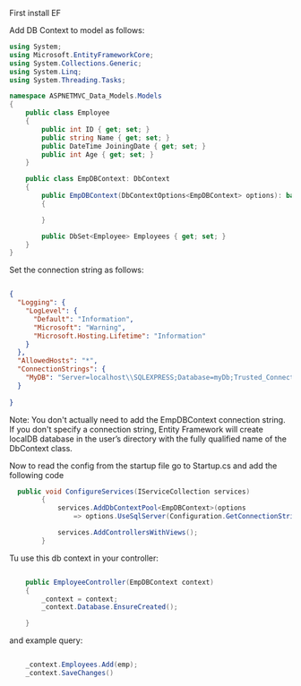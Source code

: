 First install EF

Add DB Context to model as follows:

```c#
using System;
using Microsoft.EntityFrameworkCore;
using System.Collections.Generic;
using System.Linq;
using System.Threading.Tasks;

namespace ASPNETMVC_Data_Models.Models
{
    public class Employee 
    {
        public int ID { get; set; }
        public string Name { get; set; }
        public DateTime JoiningDate { get; set; }
        public int Age { get; set; }
    }

    public class EmpDBContext: DbContext
    {
        public EmpDBContext(DbContextOptions<EmpDBContext> options): base (options)
        {

        }

        public DbSet<Employee> Employees { get; set; }
    }
}

```

Set the connection string as follows:

```json

{
  "Logging": {
    "LogLevel": {
      "Default": "Information",
      "Microsoft": "Warning",
      "Microsoft.Hosting.Lifetime": "Information"
    }
  },
  "AllowedHosts": "*",
  "ConnectionStrings": {
    "MyDB": "Server=localhost\\SQLEXPRESS;Database=myDb;Trusted_Connection=True;"
  }
  
}


```

Note: You don't actually need to add the EmpDBContext connection string. If you don't specify a connection string, Entity Framework will create localDB database in the user’s directory with the fully qualified name of the DbContext class.

Now to read the config from the startup file go to Startup.cs and add the following code

```c#
  public void ConfigureServices(IServiceCollection services)
        {
            services.AddDbContextPool<EmpDBContext>(options
                => options.UseSqlServer(Configuration.GetConnectionString("MyDB")));

            services.AddControllersWithViews();
        }
```

Tu use this db context in your controller:

```c#

    public EmployeeController(EmpDBContext context)
    {
        _context = context;
        _context.Database.EnsureCreated();

    }
```

and example query:

```c#

    _context.Employees.Add(emp);
    _context.SaveChanges()


```